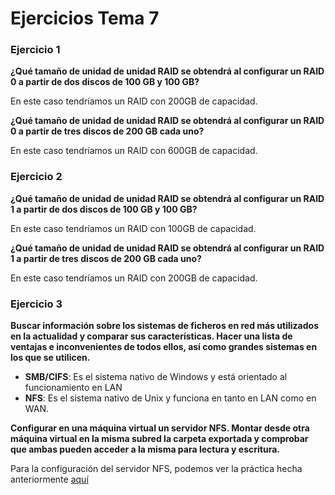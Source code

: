 # Ejercicios Tema 7

### Ejercicio 1
**¿Qué tamaño de unidad de unidad RAID se obtendrá al configurar un RAID 0 a partir de dos discos de 100 GB y 100 GB?**

En este caso tendríamos un RAID con 200GB de capacidad.

**¿Qué tamaño de unidad de unidad RAID se obtendrá al configurar un RAID 0 a partir de tres discos de 200 GB cada uno?**

En este caso tendríamos un RAID con 600GB de capacidad.

### Ejercicio 2
**¿Qué tamaño de unidad de unidad RAID se obtendrá al configurar un RAID 1 a partir de dos discos de 100 GB y 100 GB?**

En este caso tendríamos un RAID con 100GB de capacidad.

**¿Qué tamaño de unidad de unidad RAID se obtendrá al configurar un RAID 1 a partir de tres discos de 200 GB cada uno?**

En este caso tendríamos un RAID con 200GB de capacidad.


### Ejercicio 3
**Buscar información sobre los sistemas de ficheros en red más utilizados en la actualidad y comparar sus características. Hacer una lista de ventajas e inconvenientes de todos ellos, así como grandes sistemas en los que se utilicen.**

- **SMB/CIFS**: Es el sistema nativo de Windows y está orientado al funcionamiento en LAN
- **NFS**: Es el sistema nativo de Unix y funciona en tanto en LAN como en WAN.

**Configurar en una máquina virtual un servidor NFS. Montar desde otra máquina virtual en la misma subred la carpeta exportada y comprobar que ambas pueden acceder a la misma para lectura y escritura.**

Para la configuración del servidor NFS, podemos ver la práctica hecha anteriormente [aquí](https://github.com/salvi13/SWAP/tree/master/practica6 "Enlace a la practica 6")
